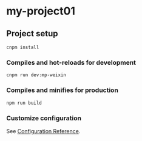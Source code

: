 # my-project01

## Project setup
```
cnpm install
```

### Compiles and hot-reloads for development
```
cnpm run dev:mp-weixin
```

### Compiles and minifies for production
```
npm run build
```

### Customize configuration
See [Configuration Reference](https://cli.vuejs.org/config/).
